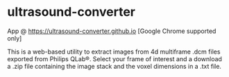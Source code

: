 # ultrasound-converter
App @  https://ultrasound-converter.github.io [Google Chrome supported only]

This is a web-based utility to extract images from 4d multiframe .dcm files exported from Philips QLab®.                  Select your frame of interest and a download a .zip file containing the image stack and the voxel dimensions in a .txt file.
